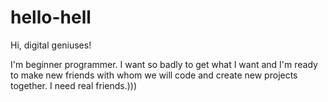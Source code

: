 # hello-hell

Hi, digital geniuses!

I'm beginner programmer. I want so badly to get what I want and I'm ready to make new friends with whom we will code and create new projects together. I need real friends.)))
